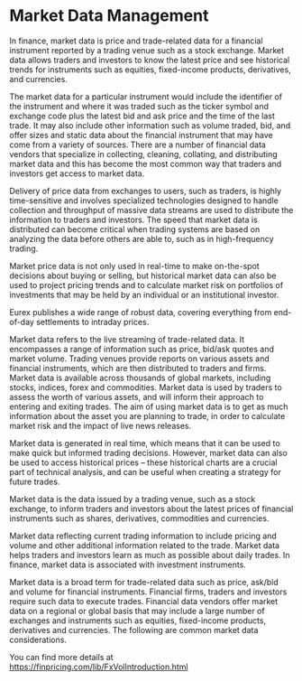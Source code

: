 # Market Data Management
In finance, market data is price and trade-related data for a financial instrument reported by a trading venue such as a stock exchange. Market data allows traders and investors to know the latest price and see historical trends for instruments such as equities, fixed-income products, derivatives, and currencies.

The market data for a particular instrument would include the identifier of the instrument and where it was traded such as the ticker symbol and exchange code plus the latest bid and ask price and the time of the last trade. It may also include other information such as volume traded, bid, and offer sizes and static data about the financial instrument that may have come from a variety of sources. There are a number of financial data vendors that specialize in collecting, cleaning, collating, and distributing market data and this has become the most common way that traders and investors get access to market data.

Delivery of price data from exchanges to users, such as traders, is highly time-sensitive and involves specialized technologies designed to handle collection and throughput of massive data streams are used to distribute the information to traders and investors. The speed that market data is distributed can become critical when trading systems are based on analyzing the data before others are able to, such as in high-frequency trading.

Market price data is not only used in real-time to make on-the-spot decisions about buying or selling, but historical market data can also be used to project pricing trends and to calculate market risk on portfolios of investments that may be held by an individual or an institutional investor.

Eurex publishes a wide range of robust data, covering everything from end-of-day settlements to intraday prices.

Market data refers to the live streaming of trade-related data. It encompasses a range of information such as price, bid/ask quotes and market volume. Trading venues provide reports on various assets and financial instruments, which are then distributed to traders and firms. Market data is available across thousands of global markets, including stocks, indices, forex and commodities.
Market data is used by traders to assess the worth of various assets, and will inform their approach to entering and exiting trades. The aim of using market data is to get as much information about the asset you are planning to trade, in order to calculate market risk and the impact of live news releases.

Market data is generated in real time, which means that it can be used to make quick but informed trading decisions. However, market data can also be used to access historical prices – these historical charts are a crucial part of technical analysis, and can be useful when creating a strategy for future trades.

Market data is the data issued by a trading venue, such as a stock exchange, to inform traders and investors about the latest prices of financial instruments such as shares, derivatives, commodities and currencies.

Market data reflecting current trading information to include pricing and volume and other additional information related to the trade. Market data helps traders and investors learn as much as possible about daily trades. In finance, market data is associated with investment instruments.

Market data is a broad term for trade-related data such as price, ask/bid and volume for financial instruments. Financial firms, traders and investors require such data to execute trades. Financial data vendors offer market data on a regional or global basis that may include a large number of exchanges and instruments such as equities, fixed-income products, derivatives and currencies. The following are common market data considerations.

You can find more details at 
https://finpricing.com/lib/FxVolIntroduction.html

